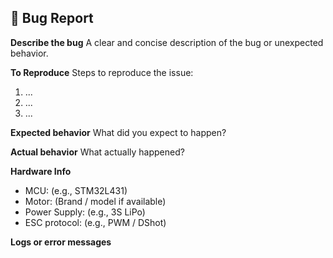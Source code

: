 ## 🐞 Bug Report

**Describe the bug**
A clear and concise description of the bug or unexpected behavior.

**To Reproduce**
Steps to reproduce the issue:
1. ...
2. ...
3. ...

**Expected behavior**
What did you expect to happen?

**Actual behavior**
What actually happened?

**Hardware Info**
- MCU: (e.g., STM32L431)
- Motor: (Brand / model if available)
- Power Supply: (e.g., 3S LiPo)
- ESC protocol: (e.g., PWM / DShot)

**Logs or error messages**